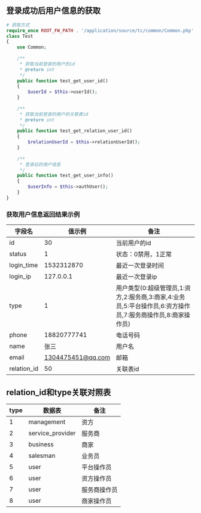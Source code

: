 ## 登录成功后用户信息的获取

```php
# 获取方式
require_once ROOT_FW_PATH . '/application/source/tc/common/Common.php';
class Test
{
    use Common;
    
    /**
     * 获取当前登录的用户的id
     * @return int
     */
    public function test_get_user_id()
    {
        $userId = $this->userId();
    }
    
    /**
     * 获取当前登录的用户的关联表id
     * @return int
     */
    public function test_get_relation_user_id()
    {
        $relationUserId = $this->relationUserId();
    }
    
    /**
     * 登录后的用户信息
     */
    public function test_get_user_info()
    {
        $userInfo = $this->authUser();
    }
}

```

### 获取用户信息返回结果示例

| 字段名      | 值示例            | 备注                                                         |
| ----------- | ----------------- | ------------------------------------------------------------ |
| id          | 30                | 当前用户的id                                                 |
| status      | 1                 | 状态：0禁用，1正常                                           |
| login_time  | 1532312870        | 最近一次登录时间                                             |
| login_ip    | 127.0.0.1         | 最近一次登录ip                                               |
| type        | 1                 | 用户类型(0:超级管理员,1:资方,2:服务商,3:商家,4:业务员,5:平台操作员,6:资方操作员,7:服务商操作员,8:商家操作员) |
| phone       | 18820777741       | 电话号码                                                     |
| name        | 张三              | 用户名                                                       |
| email       | 1304475451@qq.com | 邮箱                                                         |
| relation_id | 50                | 关联表id                                                     |



## relation_id和type关联对照表

| type | 数据表           | 备注         |
| ---- | ---------------- | ------------ |
| 1    | management       | 资方         |
| 2    | service_provider | 服务商       |
| 3    | business         | 商家         |
| 4    | salesman         | 业务员       |
| 5    | user             | 平台操作员   |
| 6    | user             | 资方操作员   |
| 7    | user             | 服务商操作员 |
| 8    | user             | 商家操作员   |

